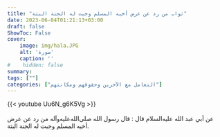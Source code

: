 ```yaml
---
title: "ثواب من رد عن عرض أخيه المسلم وجبت له الجنة البتة"
date: 2023-06-04T01:21:13+03:00
draft: false
ShowToc: False
cover:
    image: img/hala.JPG
    alt: 'صورة'
    caption: ''
#    hidden: false
summary: 
tags: [""]
categories: ["التعامل مع الآخرين وحقوقهم ومكانتهم"]
---
```

{{< youtube Uu6N_g6K5Vg >}}  
 <br>
عن أبي عبد الله عليه‌السلام قال : قال رسول
الله صلى‌الله‌عليه‌وآله من رد عن عرض أخيه المسلم وجبت له الجنة البتة.

